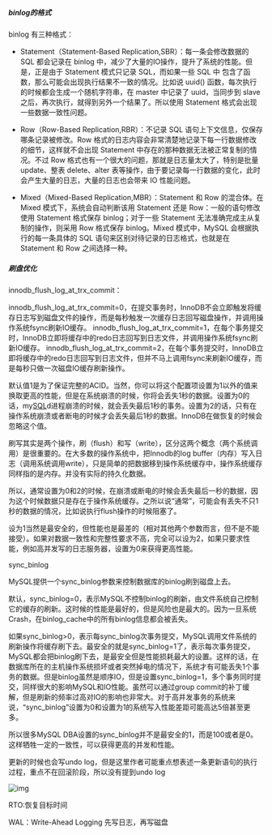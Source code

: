 ##### binlog的格式

binlog 有三种格式：

* Statement（Statement-Based Replication,SBR）：每一条会修改数据的 SQL 都会记录在 binlog 中，减少了大量的IO操作，提升了系统的性能。但是，正是由于 Statement 模式只记录 SQL，而如果一些 SQL 中 包含了函数，那么可能会出现执行结果不一致的情况。比如说 uuid() 函数，每次执行的时候都会生成一个随机字符串，在 master 中记录了 uuid，当同步到 slave 之后，再次执行，就得到另外一个结果了。所以使用 Statement 格式会出现一些数据一致性问题。
* Row（Row-Based Replication,RBR）：不记录 SQL 语句上下文信息，仅保存哪条记录被修改。Row 格式的日志内容会非常清楚地记录下每一行数据修改的细节，这样就不会出现 Statement 中存在的那种数据无法被正常复制的情况。不过 Row 格式也有一个很大的问题，那就是日志量太大了，特别是批量 update、整表 delete、alter 表等操作，由于要记录每一行数据的变化，此时会产生大量的日志，大量的日志也会带来 IO 性能问题。

* Mixed（Mixed-Based Replication,MBR）：Statement 和 Row 的混合体。在 Mixed 模式下，系统会自动判断该用 Statement 还是 Row：一般的语句修改使用 Statement 格式保存 binlog；对于一些 Statement 无法准确完成主从复制的操作，则采用 Row 格式保存 binlog。Mixed 模式中，MySQL 会根据执行的每一条具体的 SQL 语句来区别对待记录的日志格式，也就是在 Statement 和 Row 之间选择一种。
  

##### 刷盘优化

innodb_flush_log_at_trx_commit：

innodb_flush_log_at_trx_commit=0，在提交事务时，InnoDB不会立即触发将缓存日志写到磁盘文件的操作，而是每秒触发一次缓存日志回写磁盘操作，并调用操作系统fsync刷新IO缓存。
innodb_flush_log_at_trx_commit=1，在每个事务提交时，InnoDB立即将缓存中的redo日志回写到日志文件，并调用操作系统fsync刷新IO缓存。
innodb_flush_log_at_trx_commit=2，在每个事务提交时，InnoDB立即将缓存中的redo日志回写到日志文件，但并不马上调用fsync来刷新IO缓存，而是每秒只做一次磁盘IO缓存刷新操作。

默认值1是为了保证完整的ACID。当然，你可以将这个配置项设置为1以外的值来换取更高的性能，但是在系统崩溃的时候，你将会丢失1秒的数据。设置为0的话，my[SQL](http://www.dataguru.cn/article-8711-1.html?union_site=innerlink)d进程崩溃的时候，就会丢失最后1秒的事务。设置为2的话，只有在操作系统崩溃或者断电的时候才会丢失最后1秒的数据。InnoDB在做恢复的时候会忽略这个值。

刷写其实是两个操作，刷（flush）和写（write），区分这两个概念（两个系统调用）是很重要的。在大多数的操作系统中，把Innodb的log buffer（内存）写入日志（调用系统调用write），只是简单的把数据移到操作系统缓存中，操作系统缓存同样指的是内存。并没有实际的持久化数据。

所以，通常设置为0和2的时候，在崩溃或断电的时候会丢失最后一秒的数据，因为这个时候数据只是存在于操作系统缓存。之所以说“通常”，可能会有丢失不只1秒的数据的情况，比如说执行flush操作的时候阻塞了。

设为1当然是最安全的，但性能也是最差的（相对其他两个参数而言，但不是不能接受）。如果对数据一致性和完整性要求不高，完全可以设为2，如果只要求性能，例如高并发写的日志服务器，设置为0来获得更高性能。



sync_binlog

MySQL提供一个sync_binlog参数来控制数据库的binlog刷到磁盘上去。

默认，sync_binlog=0，表示MySQL不控制binlog的刷新，由文件系统自己控制它的缓存的刷新。这时候的性能是最好的，但是风险也是最大的。因为一旦系统Crash，在binlog_cache中的所有binlog信息都会被丢失。

如果sync_binlog>0，表示每sync_binlog次事务提交，MySQL调用文件系统的刷新操作将缓存刷下去。最安全的就是sync_binlog=1了，表示每次事务提交，MySQL都会把binlog刷下去，是最安全但是性能损耗最大的设置。这样的话，在数据库所在的主机操作系统损坏或者突然掉电的情况下，系统才有可能丢失1个事务的数据。但是binlog虽然是顺序IO，但是设置sync_binlog=1，多个事务同时提交，同样很大的影响MySQL和IO性能。虽然可以通过group commit的补丁缓解，但是刷新的频率过高对IO的影响也非常大。对于高并发事务的系统来说，“sync_binlog”设置为0和设置为1的系统写入性能差距可能高达5倍甚至更多。

所以很多MySQL DBA设置的sync_binlog并不是最安全的1，而是100或者是0。这样牺牲一定的一致性，可以获得更高的并发和性能。



更新的时候也会写undo log，但是这里作者可能重点想表述一条更新语句的执行过程，重点不在回滚阶段，所以没有提到undo log

![img](https://img-blog.csdnimg.cn/b92eedf480014dc0a0c53ee7effd33b4.png)



RTO:恢复目标时间



WAL：Write-Ahead Logging 先写日志，再写磁盘